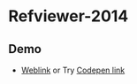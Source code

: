 # Refviewer-2014

## Demo
- [Weblink](https://mithileysh.github.io/Refviewer2014/)
or Try [Codepen link](https://codepen.io/mithileysh/full/kXVWPR)
